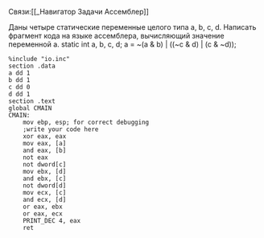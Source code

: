 Связи:[[_Навигатор Задачи Ассемблер]]

Даны четыре статические переменные целого типа a, b, c, d. Написать фрагмент кода на языке ассемблера, вычисляющий значение переменной a.
static int a, b, c, d;
a = ~(a & b) | ((~c & d) | (c & ~d));
~~~
%include "io.inc"
section .data
a dd 1
b dd 1
c dd 0
d dd 1
section .text
global CMAIN
CMAIN:
    mov ebp, esp; for correct debugging
    ;write your code here
    xor eax, eax
    mov eax, [a]
    and eax, [b]
    not eax
    not dword[c]
    mov ebx, [d]
    and ebx, [c]
    not dword[d]
    mov ecx, [c]
    and ecx, [d]
    or eax, ebx
    or eax, ecx
    PRINT_DEC 4, eax
    ret
~~~